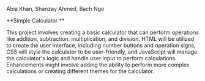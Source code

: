 Abia Khan, Shanzay Ahmed, Bach Ngo


**Simple Calculator **

This project involves creating a basic calculator that can perform operations like addition, 
subtraction, multiplication, and division. HTML will be utilized to create the user interface, 
including number buttons and operation signs, CSS will style the calculator to be user-friendly, 
and JavaScript will manage the calculator's logic and handle user input to perform calculations. 
Enhancements might involve adding the ability to perform more complex calculations or creating 
different themes for the calculator.
